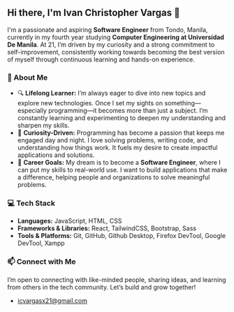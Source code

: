 ## Hi there, I'm Ivan Christopher Vargas 👋

I'm a passionate and aspiring **Software Engineer** from Tondo, Manila, currently in my fourth year studying **Computer Engineering at Universidad De Manila**. At 21, I’m driven by my curiosity and a strong commitment to self-improvement, consistently working towards becoming the best version of myself through continuous learning and hands-on experience.

### 🌱 About Me

- 🔍 **Lifelong Learner:** I’m always eager to dive into new topics and explore new technologies. Once I set my sights on something—especially programming—it becomes more than just a subject. I’m constantly learning and experimenting to deepen my understanding and sharpen my skills.
- 🌌 **Curiosity-Driven:** Programming has become a passion that keeps me engaged day and night. I love solving problems, writing code, and understanding how things work. It fuels my desire to create impactful applications and solutions.
- 🎯 **Career Goals:** My dream is to become a **Software Engineer**, where I can put my skills to real-world use. I want to build applications that make a difference, helping people and organizations to solve meaningful problems.

### 💻 Tech Stack

- **Languages:** JavaScript, HTML, CSS
- **Frameworks & Libraries:** React, TailwindCSS, Bootstrap, Sass
- **Tools & Platforms:** Git, GitHub, Github Desktop, Firefox DevTool, Google DevTool, Xampp

### 📫 Connect with Me

I’m open to connecting with like-minded people, sharing ideas, and learning from others in the tech community. Let’s build and grow together!
- icvargasx21@gmail.com
